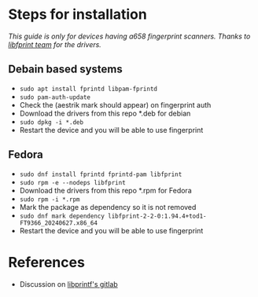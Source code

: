 # Steps for installation 

_This guide is only for devices having a658 fingerprint scanners. Thanks to [libfprint team](https://gitlab.freedesktop.org/libfprint) for the drivers._

## Debain based systems

- `sudo apt install fprintd libpam-fprintd`
- `sudo pam-auth-update`
- Check the (aestrik mark should appear) on fingerprint auth
- Download the drivers from this repo *.deb for debian
- `sudo dpkg -i *.deb`
- Restart the device and you will be able to use fingerprint

## Fedora

- `sudo dnf install fprintd fprintd-pam libfprint`
- `sudo rpm -e --nodeps libfprint `
- Download the drivers from this repo *.rpm for Fedora
- `sudo rpm -i *.rpm`
- Mark the package as dependency so it is not removed
- `sudo dnf mark dependency libfprint-2-2-0:1.94.4+tod1-FT9366_20240627.x86_64`
-  Restart the device and you will be able to use fingerprint

# References

- Discussion on [libprintf's gitlab](https://gitlab.freedesktop.org/libfprint/libfprint/-/merge_requests/413#note_2256055)
